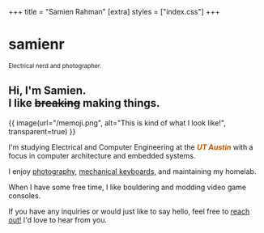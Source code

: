 +++
title = "Samien Rahman"
[extra]
styles = ["index.css"]
+++

<div id="home-splash">
    <h1>samienr</h1>
    <small>Electrical nerd and photographer.</small>
</div>
<div id="about-header">
<h2>
Hi, I'm Samien.<br>
I like </span> <del class="glitched"> breaking</del> making things.
</h2>
{{ image(url="/memoji.png", alt="This is kind of what I look like!", transparent=true) }}
</div>

I'm studying <colorize>Electrical and Computer Engineering</colorize> at the <span style="color: #bf5700;">***UT Austin***</span> with a focus in <colorize>computer architecture</colorize> and <colorize>embedded systems.</colorize>

I enjoy [photography,](@/photography/index.md) [mechanical keyboards,](../tags/keyboards/) and maintaining my homelab.

When I have some free time, I like <colorize>bouldering</colorize> and <colorize>modding video game consoles.</colorize>

If you have any inquiries or would just like to say hello, feel free to [reach out!](../contact) I'd love to hear from you.
